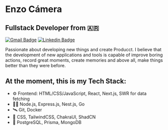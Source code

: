 # Enzo Cámera
<h2>Fullstack Developer from 🇦🇷</h3>

[![Gmail Badge](https://img.shields.io/badge/-enzo.fcam@gmail.com-571493?style=flat-square&logo=Gmail&logoColor=white&link=mailto:enzo.fcam@gmail.com)](mailto:enzo.fcam@gmail.com)
[![Linkedin Badge](https://img.shields.io/badge/-Enzoo%Camera-40116a?style=flat-square&logo=Linkedin&logoColor=white&link=https://www.linkedin.com/in/enzo-camera/)](https://www.linkedin.com/in/enzo-camera/) 

Passionate about developing new things and create Producct. 
I believe that the development of new applications and tools is capable of improve boring actions, record great moments, create memories and above all, make things better than they were before.

## At the moment, this is my Tech Stack:
- ⚙️ Frontend: HTML/CSS/JavaScript, React, Next.js, SWR for data fetching
- 👨‍💻 Node.js, Express.js, Nest.js, Go
- 🛰️ Git, Docker
- 🎨 CSS, TailwindCSS, ChakraUI, ShadCN
- 💾 PostgreSQL, Prisma, MongoDB

<!-- ![personal astronaut animation](assets/animation_640.gif) -->
